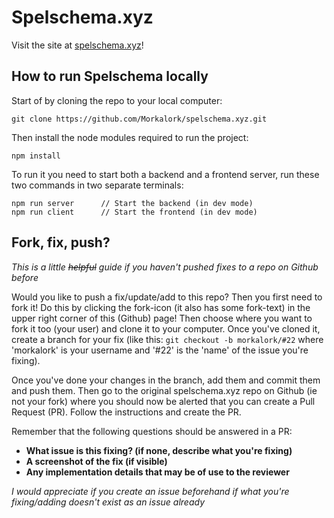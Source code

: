 # Spelschema.xyz

Visit the site at [spelschema.xyz](https://spelschema.xyz)!

## How to run Spelschema locally

Start of by cloning the repo to your local computer:

```
git clone https://github.com/Morkalork/spelschema.xyz.git
```

Then install the node modules required to run the project:

```node
npm install
```

To run it you need to start both a backend and a frontend server, run these two commands in two separate terminals:

```node
npm run server      // Start the backend (in dev mode)
npm run client      // Start the frontend (in dev mode)
```

## Fork, fix, push?

_This is a little ~~helpful~~ guide if you haven't pushed fixes to a repo on Github before_

Would you like to push a fix/update/add to this repo? Then you first need to fork it! Do this by clicking the fork-icon (it also has some fork-text) in the upper right corner of this (Github) page!
Then choose where you want to fork it too (your user) and clone it to your computer.
Once you've cloned it, create a branch for your fix (like this: `git checkout -b morkalork/#22` where 'morkalork' is your username and '#22' is the 'name' of the issue you're fixing).

Once you've done your changes in the branch, add them and commit them and push them. Then go to the original spelschema.xyz repo on Github (ie not your fork) where you should now be alerted that you can create a Pull Request (PR). Follow the instructions and create the PR.

Remember that the following questions should be answered in a PR:

 * **What issue is this fixing? (if none, describe what you're fixing)**
 * **A screenshot of the fix (if visible)**
 * **Any implementation details that may be of use to the reviewer**
 
 _I would appreciate if you create an issue beforehand if what you're fixing/adding doesn't exist as an issue already_
